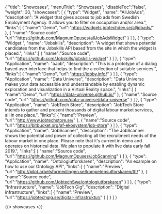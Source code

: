 {
    "title": "Showcases",
    "menuTitle": "Showcases",
    "disableToc":"false",
    "weight": 30,
    "showcases": [ 
        {
          "type": "Widget",
          "name": "AllJobAds",
          "description": "A widget that gives access to job ads from Swedish Employment Agency. It allows you to filter on occupation and/or area.",
          "links":[
            {
              "name":"Demo",
              "url":"https://widgets.jobtechdev.se/alljobads/"
            },
            {
              "name":"Source code",
              "url":"https://github.com/MagnumOpuses/allJobAdsWidget"
            }
            ]
        },
        {
          "type": "Widget ",
          "name": "Jobskills",
          "description": "A widget that shows potential candidates from the Jobskills API based from the site in which the widget is placed.",
          "links":[
            {
              "name":"Source code",
              "url":"https://github.com/Jobskills/jobskills-widget"
            }
            ]
        },
        {
          "type": "Application",
          "name": "aJob",
          "description": "This is a prototype of a dialog based user interface that helps to find the a collection of suitable services.",
          "links":[
            {
              "name":"Demo",
              "url":"https://jobby.info/"
            }
            ]
        },
        {
          "type": "Application",
          "name": "Data Universe",
          "description": "Data Universe makes your data accessible and understandable by enabling dynamic exploration and visualization in a Virtual Reality space.",
          "links":[
            {
              "name":"Demo",
              "url":"https://data-universe.github.io/"
            },
            {
              "name":"Source code",
              "url":"https://github.com/data-universe/data-universe"
            }
            ]
        },
        {
          "type": "Application",
          "name": "JobTech Store",
          "description": "JobTech Store intends to gather and present thousands of digital labour market services, all in one place.",
          "links":[
            {
              "name":"Preview",
              "url":"http://www.jobtechstore.se/"
            },
            {
              "name":"Source code",
              "url":"https://bitbucket.org/af-ekosystem/job-store"
            }
            ]
        },
        {
          "type": "Application",
          "name": "JobScanner",
          "description": "The JobScanner shows the potential and power of collecting all the recruitment needs of the labour market in one place. Please note that it's current in demo and operates on historical data. We plan to populate it with live data early fall 2019.",
          "links":[
            {
              "name":"Source code",
              "url":"https://github.com/MagnumOpuses/JobScanning"
            }
            ]
        },
        {
          "type": "Application",
          "name": "Ontologiutforskaren",
          "description": "An example on how to use our Ontology API",
          "links":[
            {
              "name":"Preview",
              "url":"http://pilot.arbetsformedlingen.se/kompetensutforskaren/#!/"
            },
            {
              "name":"Source code",
              "url":"https://github.com/JobtechSwe/ontologiutforskaren"
            }
            ]
        },
        {
          "type": "Infrastructure",
          "name": "JobTech Gig",
          "description": "Digital infrastructure",
          "links":[
            {
              "name":"Preview",
              "url":"https://jobtechgig.se/digital-infrastruktur/"
            }
            ]
        }
    ]
}

{{< showcases >}}